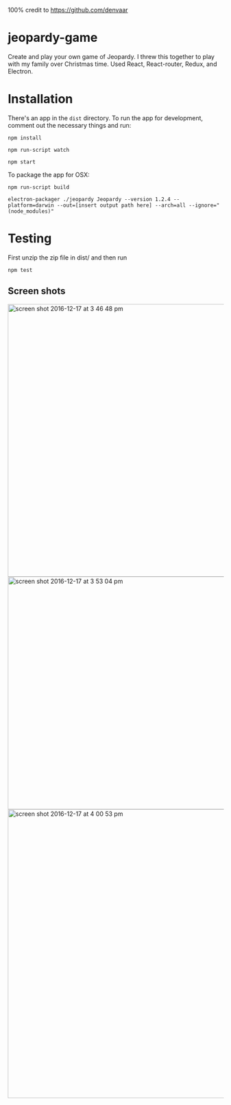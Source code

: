 100% credit to https://github.com/denvaar

# jeopardy-game

Create and play your own game of Jeopardy. I threw this together to play with my family over Christmas time. Used React, React-router, Redux, and Electron.

# Installation

There's an app in the `dist` directory.
To run the app for development, comment out the necessary things and run:

`npm install`

`npm run-script watch`

`npm start`

To package the app for OSX:

`npm run-script build`

`electron-packager ./jeopardy Jeopardy --version 1.2.4 --platform=darwin --out=[insert output path here] --arch=all --ignore="(node_modules)"`

# Testing

First unzip the zip file in dist/ and then run

`npm test`

## Screen shots

<img width="635" alt="screen shot 2016-12-17 at 3 46 48 pm" src="https://cloud.githubusercontent.com/assets/10538978/21290243/3abb4ae8-c470-11e6-83cb-67bdc88f6952.png">
<img width="542" alt="screen shot 2016-12-17 at 3 53 04 pm" src="https://cloud.githubusercontent.com/assets/10538978/21290266/e93ddd92-c470-11e6-8379-c8787b6de75d.png">
<img width="673" alt="screen shot 2016-12-17 at 4 00 53 pm" src="https://cloud.githubusercontent.com/assets/10538978/21290289/03a7379a-c472-11e6-9832-f8570a577021.png">
